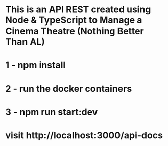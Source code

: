 # This is an API REST created using Node & TypeScript to Manage a Cinema Theatre (Nothing Better Than AL)

# 1 - npm install
# 2 - run the docker containers
# 3 - npm run start:dev

# visit http://localhost:3000/api-docs